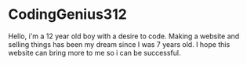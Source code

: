 # CodingGenius312
Hello, i'm a 12 year old boy with a desire to code. Making a website and selling things has been my dream since I was 7 years old. I hope this website can bring more to me so i can be successful.
